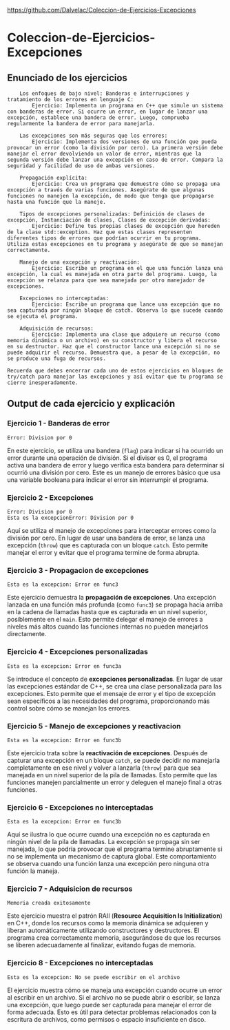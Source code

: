 https://github.com/Dalvelac/Coleccion-de-Ejercicios-Excepciones

# Coleccion-de-Ejercicios-Excepciones

## Enunciado de los ejercicios

```
    Los enfoques de bajo nivel: Banderas e interrupciones y tratamiento de los errores en lenguaje C:
        Ejercicio: Implementa un programa en C++ que simule un sistema con banderas de error. Si ocurre un error, en lugar de lanzar una excepción, establece una bandera de error. Luego, comprueba regularmente la bandera de error para manejarla.

    Las excepciones son más seguras que los errores:
        Ejercicio: Implementa dos versiones de una función que pueda provocar un error (como la división por cero). La primera versión debe manejar el error devolviendo un valor de error, mientras que la segunda versión debe lanzar una excepción en caso de error. Compara la seguridad y facilidad de uso de ambas versiones.

    Propagación explícita:
        Ejercicio: Crea un programa que demuestre cómo se propaga una excepción a través de varias funciones. Asegúrate de que algunas funciones no manejen la excepción, de modo que tenga que propagarse hasta una función que la maneje.

    Tipos de excepciones personalizadas: Definición de clases de excepción, Instanciación de clases, Clases de excepción derivadas:
        Ejercicio: Define tus propias clases de excepción que hereden de la clase std::exception. Haz que estas clases representen diferentes tipos de errores que podrían ocurrir en tu programa. Utiliza estas excepciones en tu programa y asegúrate de que se manejan correctamente.

    Manejo de una excepción y reactivación:
        Ejercicio: Escribe un programa en el que una función lanza una excepción, la cual es manejada en otra parte del programa. Luego, la excepción se relanza para que sea manejada por otro manejador de excepciones.

    Excepciones no interceptadas:
        Ejercicio: Escribe un programa que lance una excepción que no sea capturada por ningún bloque de catch. Observa lo que sucede cuando se ejecuta el programa.

    Adquisición de recursos:
        Ejercicio: Implementa una clase que adquiere un recurso (como memoria dinámica o un archivo) en su constructor y libera el recurso en su destructor. Haz que el constructor lance una excepción si no se puede adquirir el recurso. Demuestra que, a pesar de la excepción, no se produce una fuga de recursos.

Recuerda que debes encerrar cada uno de estos ejercicios en bloques de try/catch para manejar las excepciones y así evitar que tu programa se cierre inesperadamente.

```

## Output de cada ejercicio y explicación

### Ejercicio 1 - Banderas de error 

```
Error: Division por 0 
```
En este ejercicio, se utiliza una bandera (`flag`) para indicar si ha ocurrido un error durante una operación de división. Si el divisor es 0, el programa activa una bandera de error y luego verifica esta bandera para determinar si ocurrió una división por cero. Este es un manejo de errores básico que usa una variable booleana para indicar el error sin interrumpir el programa.

### Ejercicio 2 - Excepciones

```
Error: Division por 0
Esta es la excepcionError: Division por 0
```
Aquí se utiliza el manejo de excepciones para interceptar errores como la división por cero. En lugar de usar una bandera de error, se lanza una excepción (`throw`) que es capturada con un bloque `catch`. Esto permite manejar el error y evitar que el programa termine de forma abrupta.

### Ejercicio 3 - Propagacion de excepciones

```
Esta es la excepcion: Error en func3
``` 
Este ejercicio demuestra la **propagación de excepciones**. Una excepción lanzada en una función más profunda (como `func3`) se propaga hacia arriba en la cadena de llamadas hasta que es capturada en un nivel superior, posiblemente en el `main`. Esto permite delegar el manejo de errores a niveles más altos cuando las funciones internas no pueden manejarlos directamente.

### Ejercicio 4 - Excepciones personalizadas

```
Esta es la excepcion: Error en func3a
```
Se introduce el concepto de **excepciones personalizadas**. En lugar de usar las excepciones estándar de C++, se crea una clase personalizada para las excepciones. Esto permite que el mensaje de error y el tipo de excepción sean específicos a las necesidades del programa, proporcionando más control sobre cómo se manejan los errores.

### Ejercicio 5 - Manejo de excepciones y reactivacion

```
Esta es la excepcion: Error en func3b 
```
Este ejercicio trata sobre la **reactivación de excepciones**. Después de capturar una excepción en un bloque `catch`, se puede decidir no manejarla completamente en ese nivel y volver a lanzarla (`throw`) para que sea manejada en un nivel superior de la pila de llamadas. Esto permite que las funciones manejen parcialmente un error y deleguen el manejo final a otras funciones.

### Ejercicio 6 - Excepciones no interceptadas

```
Esta es la excepcion: Error en func3b
```
Aquí se ilustra lo que ocurre cuando una excepción no es capturada en ningún nivel de la pila de llamadas. La excepción se propaga sin ser manejada, lo que podría provocar que el programa termine abruptamente si no se implementa un mecanismo de captura global. Este comportamiento se observa cuando una función lanza una excepción pero ninguna otra función la maneja.

### Ejercicio 7 - Adquisicion de recursos

```
Memoria creada exitosamente
```
Este ejercicio muestra el patrón RAII (**Resource Acquisition Is Initialization**) en C++, donde los recursos como la memoria dinámica se adquieren y liberan automáticamente utilizando constructores y destructores. El programa crea correctamente memoria, asegurándose de que los recursos se liberen adecuadamente al finalizar, evitando fugas de memoria.

### Ejercicio 8 - Excepciones no interceptadas

```
Esta es la excepcion: No se puede escribir en el archivo
```
El ejercicio muestra cómo se maneja una excepción cuando ocurre un error al escribir en un archivo. Si el archivo no se puede abrir o escribir, se lanza una excepción, que luego puede ser capturada para manejar el error de forma adecuada. Esto es útil para detectar problemas relacionados con la escritura de archivos, como permisos o espacio insuficiente en disco.